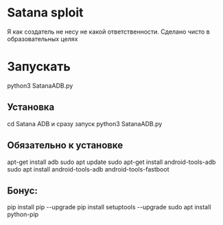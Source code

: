 # Satana sploit

  Я как создатель не несу не какой ответственности. Сделано чисто в образовательных целях
    
# Запускать
 
  python3 SatanaADB.py
 
## Установка
  
  cd Satana ADB
  и сразу запуск
  python3 SatanaADB.py

## Обязательно к установке

  apt-get install adb
  sudo apt update
  sudo apt-get install android-tools-adb
  sudo apt install android-tools-adb android-tools-fastboot

## Бонус:

  pip install pip --upgrade
  pip install setuptools --upgrade
  sudo apt install python-pip



